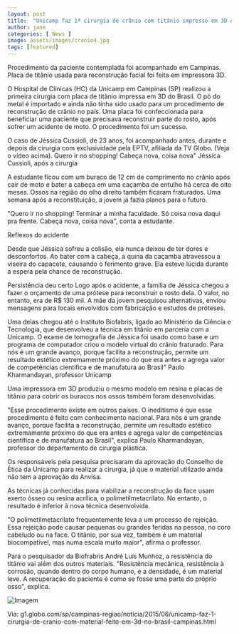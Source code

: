 ```yaml
---
layout: post
title:  "Unicamp faz 1ª cirurgia de crânio com titânio impresso em 3D do Brasil"
author: jane
categories: [ News ]
image: assets/images/cranio4.jpg
tags: [featured]
---
```

Procedimento da paciente contemplada foi acompanhado em Campinas.
Placa de titânio usada para reconstrução facial foi feita em impressora 3D.

O Hospital de Clínicas (HC) da Unicamp em Campinas (SP) realizou a primeira cirurgia com placa de titânio impressa em 3D do Brasil. O pó do metal é importado e ainda não tinha sido usado para um procedimento de reconstrução de crânio no país. Uma placa foi confeccionada para beneficiar uma paciente que precisava reconstruir parte do rosto, após sofrer um acidente de moto. O procedimento foi um sucesso.

O caso de Jéssica Cussioli, de 23 anos, foi acompanhado antes, durante e depois da cirurgia com exclusividade pela EPTV, afiliada da TV Globo. (Veja o vídeo acima).
Quero ir no shopping! Cabeça nova, coisa nova"
Jéssica Cussioli, após a cirurgia

A estudante ficou com um buraco de 12 cm de comprimento no crânio após cair de moto e bater a cabeça em uma caçamba de entulho há cerca de oito meses. Ossos na região do olho direito também ficaram fraturados. Uma semana após a reconstituição, a jovem já fazia planos para o futuro.

"Quero ir no shopping! Terminar a minha faculdade. Só coisa nova daqui pra frente. Cabeça nova, coisa nova", conta a estudante.

<script async src="https://pagead2.googlesyndication.com/pagead/js/adsbygoogle.js"></script>
<!-- Informat -->
<ins class="adsbygoogle"
     style="display:block"
     data-ad-client="ca-pub-2838251107855362"
     data-ad-slot="2327980059"
     data-ad-format="auto"
     data-full-width-responsive="true"></ins>
<script>
(adsbygoogle = window.adsbygoogle || []).push({});
</script>

Reflexos do acidente

Desde que Jéssica sofreu a colisão, ela nunca deixou de ter dores e desconfortos. Ao bater com a cabeça, a quina da caçamba atravessou a viseira do capacete, causando o ferimento grave. Ela esteve lúcida durante a espera pela chance de reconstrução.

Persistência deu certo
Logo após o acidente, a família de Jéssica chegou a fazer o orçamento de uma prótese para reconstruir o rosto dela. O valor, no entanto, era de R$ 130 mil. A mãe da jovem pesquisou alternativas, enviou mensagens para locais envolvidos com fabricação e estudos de próteses.

Uma delas chegou até o Instituto Biofabris, ligado ao Ministério da Ciência e Tecnologia, que desenvolveu a técnica em titânio em parceria com a Unicamp. O exame de tomografia de Jéssica foi usado como base e um programa de computador criou o modelo virtual do crânio fraturado.
Para nós é um grande avanço, porque facilita a reconstrução, permite um resultado estético extremamente próximo do que era antes e agrega valor de competências científica e de manufatura ao Brasil"
Paulo Kharmandayan, professor Unicamp

Uma impressora em 3D produziu o mesmo modelo em resina e placas de titânio para cobrir os buracos nos ossos também foram desenvolvidas.

"Esse procedimento existe em outros países. O ineditismo é que esse procedimento é feito com conhecimento nacional. Para nós é um grande avanço, porque facilita a reconstrução, permite um resultado estético extremamente próximo do que era antes e agrega valor de competências científica e de manufatura ao Brasil", explica Paulo Kharmandayan, professor do departamento de cirurgia plástica.

<script async src="https://pagead2.googlesyndication.com/pagead/js/adsbygoogle.js"></script>
<!-- Informat -->
<ins class="adsbygoogle"
     style="display:block"
     data-ad-client="ca-pub-2838251107855362"
     data-ad-slot="2327980059"
     data-ad-format="auto"
     data-full-width-responsive="true"></ins>
<script>
(adsbygoogle = window.adsbygoogle || []).push({});
</script>

Os responsáveis pela pesquisa precisaram da aprovação do Conselho de Ética da Unicamp para realizar a cirurgia, já que o material utilizado ainda não tem a aprovação da Anvisa.

As técnicas já conhecidas para viabilizar a reconstrução da face usam exerto ósseo ou resina acrílica, o polimetilmetacrilato. No entanto, o resultado é inferior à nova técnica desenvolvida.

"O polimetilmetacrilato frequentemente leva a um processo de rejeição. Essa rejeição pode causar pequenas ou grandes feridas na pessoa, no coro cabeludo ou na face. O titânio, por sua vez, também é um material biocompatível, mas numa escala muito maior", afirma o professor.

Para o pesquisador da Biofrabris André Luís Munhoz, a resistência do titânio vai além dos outros materiais. "Resistência mecânica, resistência à corrosão, quando dentro do corpo humano, e a densidade, é um material leve. A recuperação do paciente é como se fosse uma parte do próprio osso", explica.

![Imagem](http://s2.glbimg.com/ztgtP20JFg-S-BYA3FQVTylIc-w=/s.glbimg.com/jo/g1/f/original/2015/06/02/cranio2.jpg)

Via: g1.globo.com/sp/campinas-regiao/noticia/2015/06/unicamp-faz-1-cirurgia-de-cranio-com-material-feito-em-3d-no-brasil-campinas.html
<div id="46254-28"><script src="//ads.themoneytizer.com/s/gen.js?type=28"></script><script src="//ads.themoneytizer.com/s/requestform.js?siteId=46254&formatId=28"></script></div>
